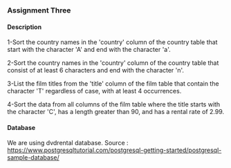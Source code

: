 ### Assignment Three
#### Description
1-Sort the country names in the 'country' column of the country table that start with the character 'A' and end with the character 'a'.

2-Sort the country names in the 'country' column of the country table that consist of at least 6 characters and end with the character 'n'.

3-List the film titles from the 'title' column of the film table that contain the character 'T' regardless of case, with at least 4 occurrences.

4-Sort the data from all columns of the film table where the title starts with the character 'C', has a length greater than 90, and has a rental rate of 2.99.

#### Database
We are using dvdrental database.
Source : https://www.postgresqltutorial.com/postgresql-getting-started/postgresql-sample-database/